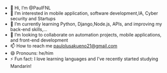 - 👋 Hi, I’m @PaulFNL
- 👀 I’m interested in mobile application, software development,IA, Cyber security and Startups 
- 🌱 I’m currently learning Python, Django,Node.js, APIs, and improving my back-end skills,...
- 💞️ I’m looking to collaborate on automation projects, mobile applications, and front-end development
- 📫 How to reach me paulolusakueno21@gmail.com
- 😄 Pronouns: he/him
- ⚡ Fun fact: I love learning languages and I’ve recently started studying Mandarin!

<!---
PaulNdengo/PaulNdengo is a ✨ special ✨ repository because its `README.md` (this file) appears on your GitHub profile.
You can click the Preview link to take a look at your changes.
--->
